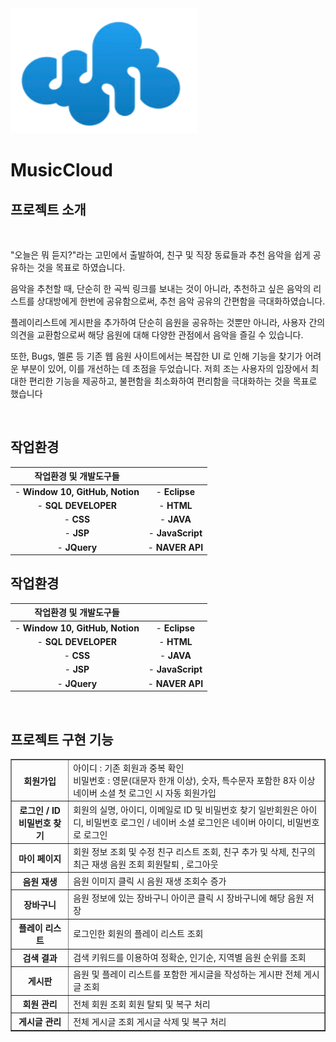 
<img src="./MusicCloud/WebContent/resources/image/mainlogo.png" width="300" height="200"/>
<!-- Heading -->
<h1>MusicCloud</h1>
<div>
  <h2>프로젝트 소개</h2>
  <br>
  <p>
    "오늘은 뭐 듣지?"라는 고민에서 출발하여, 친구 및 직장 동료들과 추천
음악을 쉽게 공유하는 것을 목표로 하였습니다.
    
음악을 추천할 때, 단순히 한 곡씩 링크를 보내는 것이 아니라, 추천하고 싶은
음악의 리스트를 상대방에게 한번에 공유함으로써, 추천 음악 공유의
간편함을 극대화하였습니다.

플레이리스트에 게시판을 추가하여 단순히 음원을 공유하는 것뿐만 아니라,
사용자 간의 의견을 교환함으로써 해당 음원에 대해 다양한 관점에서 음악을
즐길 수 있습니다.

또한, Bugs, 멜론 등 기존 웹 음원 사이트에서는 복잡한 UI 로 인해 기능을
찾기가 어려운 부분이 있어, 이를 개선하는 데 초점을 두었습니다.
저희 조는 사용자의 입장에서 최대한 편리한 기능을 제공하고, 불편함을
최소화하여 편리함을 극대화하는 것을 목표로 했습니다

  </p>

  <br>


## 작업환경
| 작업환경 및 개발도구들 |  |
| :--:| :--: |
| -  **Window 10, GitHub, Notion** | -  **Eclipse** |
| -  **SQL DEVELOPER** | -  **HTML** |
| -  **CSS** | -  **JAVA** |
| -  **JSP** | -  **JavaScript** |
| -  **JQuery** | -  **NAVER API** |




## 작업환경
| 작업환경 및 개발도구들 |  |
| :--:| :--: |
| -  **Window 10, GitHub, Notion** | -  **Eclipse** |
| -  **SQL DEVELOPER** | -  **HTML** |
| -  **CSS** | -  **JAVA** |
| -  **JSP** | -  **JavaScript** |
| -  **JQuery** | -  **NAVER API** |




  <br>
  <h2>프로젝트 구현 기능</h2>
  <table border="1">
    <tr>
      <th><b>회원가입</b></th>
      <td><span>아이디 : 기존 회원과 중복 확인<br>
비밀번호 : 영문(대문자 한개 이상), 숫자, 특수문자 포함한 8자 이상
네이버 소셜 첫 로그인 시 자동 회원가입 
    </span></td>
    </tr>
    <tr>
      <th><b>로그인 / ID
비밀번호 찾기</b></th>
      <td><span>회원의 실명, 아이디, 이메일로 ID 및 비밀번호 찾기
일반회원은 아이디, 비밀번호 로그인 / 네이버 소셜 로그인은 네이버 아이디, 비밀번호로  로그인
    </span></td>
    </tr>
    <tr>
      <th><b>마이 페이지</b></th>
      <td><span>회원 정보 조회 및 수정
친구 리스트 조회, 친구  추가 및 삭제, 친구의 최근 재생 음원 조회
회원탈퇴 , 로그아웃
    </span></td>
    </tr>
    <tr>
      <th><b>음원 재생</b></th>
      <td><span>음원 이미지 클릭 시 음원 재생
조회수 증가 
    </span></td>
    </tr>
    <tr>
      <th><b>장바구니</b></th>
      <td><span>음원 정보에 있는 장바구니 아이콘 클릭 시 장바구니에 해당 음원 저장
    </span></td>
    </tr>
    <tr>
      <th><b>플레이 리스트</b></th>
      <td><span>로그인한 회원의 플레이 리스트 조회
    </span></td>
    </tr>
    <tr>
      <th><b>검색 결과</b></th>
      <td><span>검색 키워드를 이용하여 정확순, 인기순, 지역별 음원 순위를 조회
    </span></td>
    </tr>
    <tr>
      <th><b>게시판</b></th>
      <td><span>음원 및 플레이 리스트를 포함한 게시글을 작성하는 게시판
전체 게시글 조회
    </span></td>
    </tr>
    <tr>
      <th><b>회원 관리</b></th>
      <td><span>전체 회원 조회
회원 탈퇴 및 복구 처리
    </span></td>
    </tr>
    <tr>
      <th><b>게시글 관리</b></th>
      <td><span>전체 게시글 조회
게시글 삭제 및 복구 처리
    </span></td>
    </tr>
  </table>


</div>

